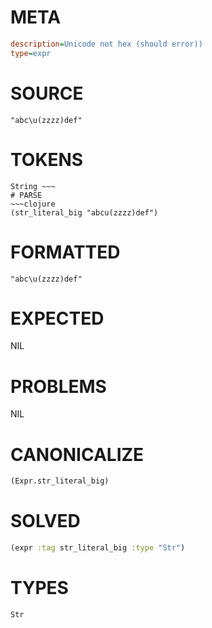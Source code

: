 # META
~~~ini
description=Unicode not hex (should error))
type=expr
~~~
# SOURCE
~~~roc
"abc\u(zzzz)def"
~~~
# TOKENS
~~~text
String ~~~
# PARSE
~~~clojure
(str_literal_big "abcu(zzzz)def")
~~~
# FORMATTED
~~~roc
"abc\u(zzzz)def"
~~~
# EXPECTED
NIL
# PROBLEMS
NIL
# CANONICALIZE
~~~clojure
(Expr.str_literal_big)
~~~
# SOLVED
~~~clojure
(expr :tag str_literal_big :type "Str")
~~~
# TYPES
~~~roc
Str
~~~
